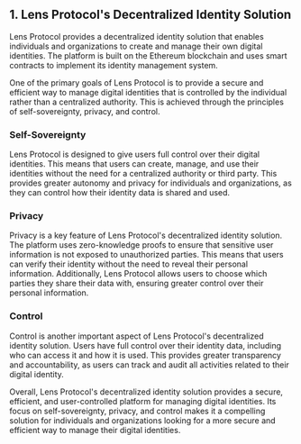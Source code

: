 ## 1. Lens Protocol's Decentralized Identity Solution

Lens Protocol provides a decentralized identity solution that enables individuals and organizations to create and manage their own digital identities. The platform is built on the Ethereum blockchain and uses smart contracts to implement its identity management system.

One of the primary goals of Lens Protocol is to provide a secure and efficient way to manage digital identities that is controlled by the individual rather than a centralized authority. This is achieved through the principles of self-sovereignty, privacy, and control.

### Self-Sovereignty

Lens Protocol is designed to give users full control over their digital identities. This means that users can create, manage, and use their identities without the need for a centralized authority or third party. This provides greater autonomy and privacy for individuals and organizations, as they can control how their identity data is shared and used.

### Privacy

Privacy is a key feature of Lens Protocol's decentralized identity solution. The platform uses zero-knowledge proofs to ensure that sensitive user information is not exposed to unauthorized parties. This means that users can verify their identity without the need to reveal their personal information. Additionally, Lens Protocol allows users to choose which parties they share their data with, ensuring greater control over their personal information.

### Control

Control is another important aspect of Lens Protocol's decentralized identity solution. Users have full control over their identity data, including who can access it and how it is used. This provides greater transparency and accountability, as users can track and audit all activities related to their digital identity.

Overall, Lens Protocol's decentralized identity solution provides a secure, efficient, and user-controlled platform for managing digital identities. Its focus on self-sovereignty, privacy, and control makes it a compelling solution for individuals and organizations looking for a more secure and efficient way to manage their digital identities.
